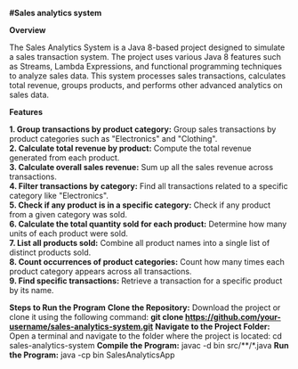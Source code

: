 **#Sales analytics system**

**Overview**

The Sales Analytics System is a Java 8-based project designed to simulate a sales transaction system. The project uses various Java 8 features such as Streams, Lambda Expressions, and functional programming techniques to analyze sales data. This system processes sales transactions, calculates total revenue, groups products, and performs other advanced analytics on sales data.

**Features**

**1. Group transactions by product category:** Group sales transactions by product categories such as "Electronics" and "Clothing".  
**2. Calculate total revenue by product:** Compute the total revenue generated from each product.  
**3. Calculate overall sales revenue:** Sum up all the sales revenue across transactions.  
**4. Filter transactions by category:** Find all transactions related to a specific category like "Electronics".  
**5. Check if any product is in a specific category:** Check if any product from a given category was sold.  
**6. Calculate the total quantity sold for each product:** Determine how many units of each product were sold.  
**7. List all products sold:** Combine all product names into a single list of distinct products sold.  
**8. Count occurrences of product categories:** Count how many times each product category appears across all transactions.  
**9. Find specific transactions:** Retrieve a transaction for a specific product by its name.

**Steps to Run the Program**
**Clone the Repository:**
Download the project or clone it using the following command:
**git clone https://github.com/your-username/sales-analytics-system.git**
**Navigate to the Project Folder:**
Open a terminal and navigate to the folder where the project is located:
cd sales-analytics-system
**Compile the Program:**
javac -d bin src/**/*.java
**Run the Program:**
java -cp bin SalesAnalyticsApp
